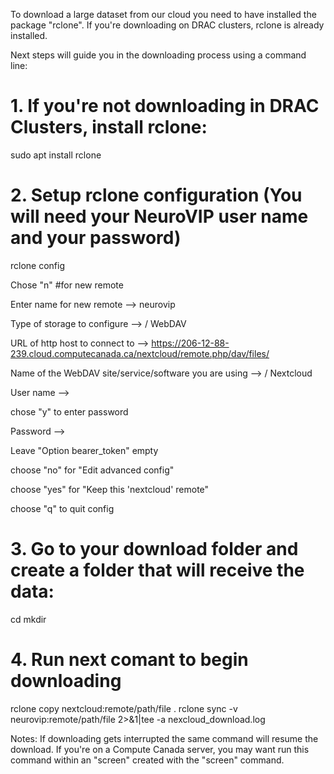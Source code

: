 To download a large dataset from our cloud you need to have installed the package "rclone". If you're downloading on DRAC clusters, rclone is already installed.

Next steps will guide you in the downloading process using a command line:

# 1. If you're not downloading in DRAC Clusters, install rclone:
sudo apt  install rclone

# 2. Setup rclone configuration (You will need your NeuroVIP user name and your password)
rclone config


Chose "n"  #for new remote

Enter name for new remote --> neurovip

Type of storage to configure --> <number> / WebDAV

URL of http host to connect to --> https://206-12-88-239.cloud.computecanada.ca/nextcloud/remote.php/dav/files/<your NeuroVIP username>

Name of the WebDAV site/service/software you are using --> <number> / Nextcloud

User name --> <your NeuroVIP username>

chose "y" to enter password

Password --> <your password>

Leave "Option bearer_token" empty

choose "no" for "Edit advanced config"

choose "yes" for "Keep this 'nextcloud' remote"

choose "q" to quit config


# 3. Go to your download folder and create a folder that will receive the data:
cd <download folder>
mkdir <destination folder>

# 4. Run next comant to begin downloading
rclone copy nextcloud:remote/path/file .
rclone sync -v neurovip:remote/path/file <destination folder name> 2>&1|tee -a nexcloud_download.log

Notes:
If downloading gets interrupted the same command will resume the download.
If you're on a Compute Canada server, you may want run this command within an "screen" created with the "screen" command.






